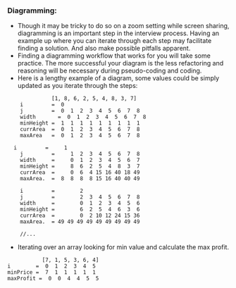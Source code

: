 ### Diagramming:

- Though it may be tricky to do so on a zoom setting while screen sharing, diagramming is an important step in the interview process. Having an example up where you can iterate through each step may facilitate finding a solution. And also make possible pitfalls apparent.
- Finding a diagramming workflow that works for you will take some practice. The more successful your diagram is the less refactoring and reasoning will be necessary during pseudo-coding and coding.
- Here is a lengthy example of a diagram, some values could be simply updated as you iterate through the steps:

```
              [1, 8, 6, 2, 5, 4, 8, 3, 7]
	i         =  0
	j         =  0  1  2  3  4  5  6  7  8
	width	    =  0  1  2  3  4  5  6  7  8
	minHeight =  1  1  1  1  1  1  1  1  1
	currArea  =  0  1  2  3  4  5  6  7  8
	maxArea   =  0  1  2  3  4  5  6  7  8

  i         =     1
	j         =     1  2  3  4  5  6  7  8
	width     =     0  1  2  3  4  5  6  7
	minHeight =     8  6  2  5  4  8  3  7
	currArea  =     0  6  4 15 16 40 18 49
	maxArea.  =  8  8  8  8 15 16 40 40 49

	i         =        2
	j         =        2  3  4  5  6  7  8
	width     =        0  1  2  3  4  5  6
	minHeight =        6  2  5  4  6  3  6
	currArea  =        0  2 10 12 24 15 36
	maxArea.  = 49 49 49 49 49 49 49 49 49

	//...
```

- Iterating over an array looking for min value and calculate the max profit.

```
           [7, 1, 5, 3, 6, 4]
i        =  0  1  2  3  4  5
minPrice =  7  1  1  1  1  1
maxProfit =  0  0  4  4  5  5
```

